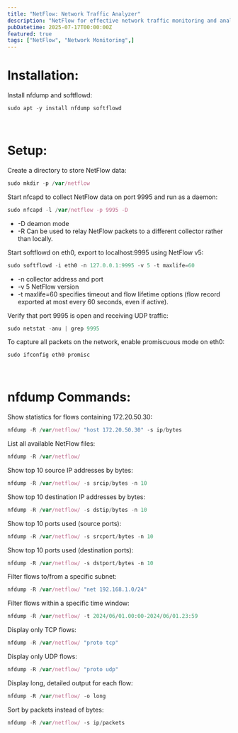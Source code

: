 ```yaml
---
title: "NetFlow: Network Traffic Analyzer"
description: "NetFlow for effective network traffic monitoring and analysis."
pubDatetime: 2025-07-17T00:00:00Z
featured: true
tags: ["NetFlow", "Network Monitoring",]
---
```


# Installation:

Install nfdump and softflowd:

```jsx
sudo apt -y install nfdump softflowd
```

<br>

# Setup:

Create a directory to store NetFlow data:

```jsx
sudo mkdir -p /var/netflow
```

Start nfcapd to collect NetFlow data on port 9995 and run as a daemon:

```jsx
sudo nfcapd -l /var/netflow -p 9995 -D
```

- -D deamon mode
- -R Can be used to relay NetFlow packets to a different collector rather than locally.

Start softflowd on eth0, export to localhost:9995 using NetFlow v5:

```jsx
sudo softflowd -i eth0 -n 127.0.0.1:9995 -v 5 -t maxlife=60
```
- -n collector address and port
- -v 5 NetFlow version
- -t maxlife=60 specifies timeout and flow lifetime options (flow record exported at most every 60 seconds, even if active).

Verify that port 9995 is open and receiving UDP traffic:

```jsx
sudo netstat -anu | grep 9995
```

To capture all packets on the network, enable promiscuous mode on eth0:

```jsx
sudo ifconfig eth0 promisc
```

<br>

# nfdump Commands:

Show statistics for flows containing 172.20.50.30:

```jsx
nfdump -R /var/netflow/ "host 172.20.50.30" -s ip/bytes
```

List all available NetFlow files:

```jsx
nfdump -R /var/netflow/
```

Show top 10 source IP addresses by bytes:

```jsx
nfdump -R /var/netflow/ -s srcip/bytes -n 10
```

Show top 10 destination IP addresses by bytes:

```jsx
nfdump -R /var/netflow/ -s dstip/bytes -n 10
```

Show top 10 ports used (source ports):

```jsx
nfdump -R /var/netflow/ -s srcport/bytes -n 10
```

Show top 10 ports used (destination ports):

```jsx
nfdump -R /var/netflow/ -s dstport/bytes -n 10
```

Filter flows to/from a specific subnet:

```jsx
nfdump -R /var/netflow/ "net 192.168.1.0/24"
```

Filter flows within a specific time window:

```jsx
nfdump -R /var/netflow/ -t 2024/06/01.00:00-2024/06/01.23:59
```

Display only TCP flows:

```jsx
nfdump -R /var/netflow/ "proto tcp"
```

Display only UDP flows:

```jsx
nfdump -R /var/netflow/ "proto udp"
```

Display long, detailed output for each flow:

```jsx
nfdump -R /var/netflow/ -o long
```

Sort by packets instead of bytes:

```jsx
nfdump -R /var/netflow/ -s ip/packets
```
